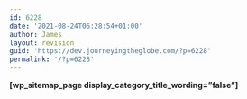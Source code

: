 ```yaml
---
id: 6228
date: '2021-08-24T06:28:54+01:00'
author: James
layout: revision
guid: 'https://dev.journeyingtheglobe.com/?p=6228'
permalink: '/?p=6228'
---
```


******\[wp\_sitemap\_page display\_category\_title\_wording=”false”\]******